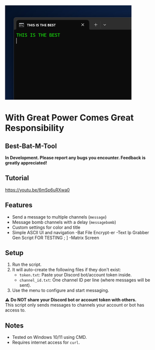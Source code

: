 ![Banner](https://github.com/NFCsamurai/Best-Bat-M-Tool/raw/main/banner.png)
# With Great Power Comes Great Responsibility

## Best-Bat-M-Tool
**In Development. Please report any bugs you encounter. Feedback is greatly appreciated!**

## Tutorial
https://youtu.be/6mSp6uRXwa0

## Features

- Send a message to multiple channels (`message`)
- Message bomb channels with a delay (`messagebomb`)
- Custom settings for color and title
- Simple ASCII UI and navigation
-Bat File Encrypt-er
-Text Ip Grabber Gen Script FOR TESTING ; ]
-Matrix Screen 


## Setup

1. Run the script.
2. It will auto-create the following files if they don't exist:
    - `token.txt`: Paste your Discord bot/account token inside.
    - `channel_id.txt`: One channel ID per line (where messages will be sent).
3. Use the menu to configure and start messaging.

⚠️ **Do NOT share your Discord bot or account token with others.**  
This script only sends messages to channels your account or bot has access to.

## Notes

- Tested on Windows 10/11 using CMD.
- Requires internet access for `curl`.
